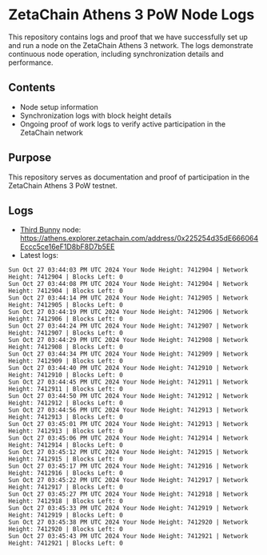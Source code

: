 # ZetaChain Athens 3 PoW Node Logs
This repository contains logs and proof that we have successfully set up and run a node on the ZetaChain Athens 3 network. The logs demonstrate continuous node operation, including synchronization details and performance.

## Contents
- Node setup information
- Synchronization logs with block height details
- Ongoing proof of work logs to verify active participation in the ZetaChain network

## Purpose
This repository serves as documentation and proof of participation in the ZetaChain Athens 3 PoW testnet.

## Logs

- [Third Bunny](https://thirdbunny.xyz/) node: https://athens.explorer.zetachain.com/address/0x225254d35dE666064Eccc5ce16eF1D8bF8D7b5EE
- Latest logs:
```
Sun Oct 27 03:44:03 PM UTC 2024 Your Node Height: 7412904 | Network Height: 7412904 | Blocks Left: 0
Sun Oct 27 03:44:08 PM UTC 2024 Your Node Height: 7412904 | Network Height: 7412904 | Blocks Left: 0
Sun Oct 27 03:44:14 PM UTC 2024 Your Node Height: 7412905 | Network Height: 7412905 | Blocks Left: 0
Sun Oct 27 03:44:19 PM UTC 2024 Your Node Height: 7412906 | Network Height: 7412906 | Blocks Left: 0
Sun Oct 27 03:44:24 PM UTC 2024 Your Node Height: 7412907 | Network Height: 7412907 | Blocks Left: 0
Sun Oct 27 03:44:29 PM UTC 2024 Your Node Height: 7412908 | Network Height: 7412908 | Blocks Left: 0
Sun Oct 27 03:44:34 PM UTC 2024 Your Node Height: 7412909 | Network Height: 7412909 | Blocks Left: 0
Sun Oct 27 03:44:40 PM UTC 2024 Your Node Height: 7412910 | Network Height: 7412910 | Blocks Left: 0
Sun Oct 27 03:44:45 PM UTC 2024 Your Node Height: 7412911 | Network Height: 7412911 | Blocks Left: 0
Sun Oct 27 03:44:50 PM UTC 2024 Your Node Height: 7412912 | Network Height: 7412912 | Blocks Left: 0
Sun Oct 27 03:44:56 PM UTC 2024 Your Node Height: 7412913 | Network Height: 7412913 | Blocks Left: 0
Sun Oct 27 03:45:01 PM UTC 2024 Your Node Height: 7412913 | Network Height: 7412913 | Blocks Left: 0
Sun Oct 27 03:45:06 PM UTC 2024 Your Node Height: 7412914 | Network Height: 7412914 | Blocks Left: 0
Sun Oct 27 03:45:12 PM UTC 2024 Your Node Height: 7412915 | Network Height: 7412915 | Blocks Left: 0
Sun Oct 27 03:45:17 PM UTC 2024 Your Node Height: 7412916 | Network Height: 7412916 | Blocks Left: 0
Sun Oct 27 03:45:22 PM UTC 2024 Your Node Height: 7412917 | Network Height: 7412917 | Blocks Left: 0
Sun Oct 27 03:45:27 PM UTC 2024 Your Node Height: 7412918 | Network Height: 7412918 | Blocks Left: 0
Sun Oct 27 03:45:33 PM UTC 2024 Your Node Height: 7412919 | Network Height: 7412919 | Blocks Left: 0
Sun Oct 27 03:45:38 PM UTC 2024 Your Node Height: 7412920 | Network Height: 7412920 | Blocks Left: 0
Sun Oct 27 03:45:43 PM UTC 2024 Your Node Height: 7412921 | Network Height: 7412921 | Blocks Left: 0
```
